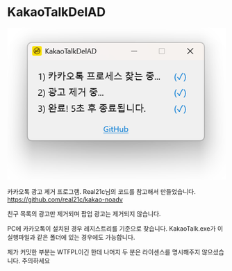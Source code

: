 # KakaoTalkDelAD
![KakaoTalkDelAD](https://raw.githubusercontent.com/HiSkyZen/KakaoTalkDelAD/master/Docs/KakaoTalkDelAD.png)

카카오톡 광고 제거 프로그램. Real21c님의 코드를 참고해서 만들었습니다. https://github.com/real21c/kakao-noadv

친구 목록의 광고만 제거되며 팝업 광고는 제거되지 않습니다.

PC에 카카오톡이 설치된 경우 레지스트리를 기준으로 찾습니다.
KakaoTalk.exe가 이 실행파일과 같은 폴더에 있는 경우에도 가능합니다.

제가 커밋한 부분는 WTFPL이긴 한데 나머지 두 분은 라이센스를 명시해주지 않으셨습니다. 주의하세요
